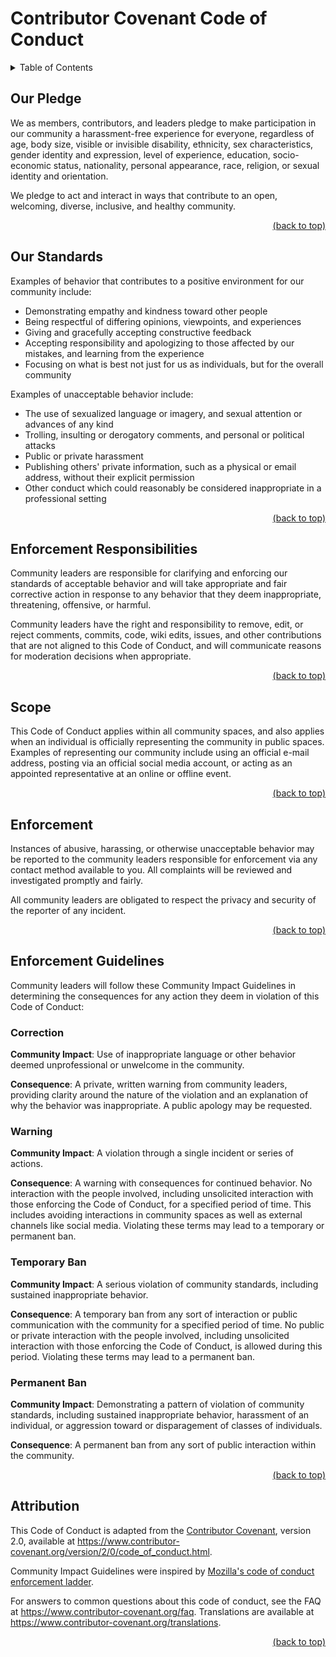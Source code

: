 <!-- markdownlint-disable -->
<div id="top"></div>
<!-- markdownlint-restore -->

# Contributor Covenant Code of Conduct

<!-- markdownlint-disable -->
<details>
  <summary>Table of Contents</summary>
  <ul>
    <li>
      <a href="#our-pledge">1. Our Pledge</a>
    </li>
    <li>
      <a href="#our-standards">2. Our Standards</a>
    </li>
    <li>
      <a href="#enforcement-responsibilities">3. Enforcement Responsibilities</a>
    </li>
    <li>
      <a href="#scope">4. Scope</a>
    </li>
    <li>
      <a href="#enforcement">5. Enforcement</a>
    </li>
    <li>
      <a href="#enforcement-guidelines">6. Enforcement Guidelines</a>
      <ul>
        <li>
          <a href="#correction">6.1. Correction</a>
        </li>
        <li>
          <a href="#warning">6.2. Warning</a>
        </li>
        <li>
          <a href="#temporary-ban">6.3. Temporary Ban</a>
        </li>
        <li>
          <a href="#permanent-ban">6.4. Permanent Ban</a>
        </li>
      </ul>
    </li>
    <li>
      <a href="#attribution">7. Attribution</a>
    </li>
  </ul>
</details>
<!-- markdownlint-restore -->

## Our Pledge

We as members, contributors, and leaders pledge to make participation in our community a harassment-free experience for
everyone, regardless of age, body size, visible or invisible disability, ethnicity, sex characteristics, gender identity
and expression, level of experience, education, socio-economic status, nationality, personal appearance, race, religion,
or sexual identity and orientation.

We pledge to act and interact in ways that contribute to an open, welcoming, diverse, inclusive, and healthy community.

<!-- markdownlint-disable -->
<p align="right"><a href="#top">(back to top)</a></p>
<!-- markdownlint-restore -->

## Our Standards

Examples of behavior that contributes to a positive environment for our community include:

- Demonstrating empathy and kindness toward other people
- Being respectful of differing opinions, viewpoints, and experiences
- Giving and gracefully accepting constructive feedback
- Accepting responsibility and apologizing to those affected by our mistakes, and learning from the experience
- Focusing on what is best not just for us as individuals, but for the overall community

Examples of unacceptable behavior include:

- The use of sexualized language or imagery, and sexual attention or advances of any kind
- Trolling, insulting or derogatory comments, and personal or political attacks
- Public or private harassment
- Publishing others' private information, such as a physical or email address, without their explicit permission
- Other conduct which could reasonably be considered inappropriate in a professional setting

<!-- markdownlint-disable -->
<p align="right"><a href="#top">(back to top)</a></p>
<!-- markdownlint-restore -->

## Enforcement Responsibilities

Community leaders are responsible for clarifying and enforcing our standards of acceptable behavior and will take
appropriate and fair corrective action in response to any behavior that they deem inappropriate, threatening, offensive,
or harmful.

Community leaders have the right and responsibility to remove, edit, or reject comments, commits, code, wiki edits,
issues, and other contributions that are not aligned to this Code of Conduct, and will communicate reasons for
moderation decisions when appropriate.

<!-- markdownlint-disable -->
<p align="right"><a href="#top">(back to top)</a></p>
<!-- markdownlint-restore -->

## Scope

This Code of Conduct applies within all community spaces, and also applies when an individual is officially representing
the community in public spaces. Examples of representing our community include using an official e-mail address, posting
via an official social media account, or acting as an appointed representative at an online or offline event.

<!-- markdownlint-disable -->
<p align="right"><a href="#top">(back to top)</a></p>
<!-- markdownlint-restore -->

## Enforcement

Instances of abusive, harassing, or otherwise unacceptable behavior may be reported to the community leaders responsible
for enforcement via any contact method available to you. All complaints will be reviewed and investigated promptly and
fairly.

All community leaders are obligated to respect the privacy and security of the reporter of any incident.

<!-- markdownlint-disable -->
<p align="right"><a href="#top">(back to top)</a></p>
<!-- markdownlint-restore -->

## Enforcement Guidelines

Community leaders will follow these Community Impact Guidelines in determining the consequences for any action they deem
in violation of this Code of Conduct:

### Correction

**Community Impact**: Use of inappropriate language or other behavior deemed unprofessional or unwelcome in the
community.

**Consequence**: A private, written warning from community leaders, providing clarity around the nature of the violation
and an explanation of why the behavior was inappropriate. A public apology may be requested.

### Warning

**Community Impact**: A violation through a single incident or series of actions.

**Consequence**: A warning with consequences for continued behavior. No interaction with the people involved, including
unsolicited interaction with those enforcing the Code of Conduct, for a specified period of time. This includes avoiding
interactions in community spaces as well as external channels like social media. Violating these terms may lead to a
temporary or permanent ban.

### Temporary Ban

**Community Impact**: A serious violation of community standards, including sustained inappropriate behavior.

**Consequence**: A temporary ban from any sort of interaction or public communication with the community for a specified
period of time. No public or private interaction with the people involved, including unsolicited interaction with those
enforcing the Code of Conduct, is allowed during this period. Violating these terms may lead to a permanent ban.

### Permanent Ban

**Community Impact**: Demonstrating a pattern of violation of community standards, including sustained inappropriate
behavior, harassment of an individual, or aggression toward or disparagement of classes of individuals.

**Consequence**: A permanent ban from any sort of public interaction within the community.

<!-- markdownlint-disable -->
<p align="right"><a href="#top">(back to top)</a></p>
<!-- markdownlint-restore -->

## Attribution

This Code of Conduct is adapted from the [Contributor Covenant][homepage], version 2.0, available
at <https://www.contributor-covenant.org/version/2/0/code_of_conduct.html>.

Community Impact Guidelines were inspired
by [Mozilla's code of conduct enforcement ladder](https://github.com/mozilla/diversity).

[homepage]: https://www.contributor-covenant.org

For answers to common questions about this code of conduct, see the FAQ at <https://www.contributor-covenant.org/faq>.
Translations are available at <https://www.contributor-covenant.org/translations>.

<!-- markdownlint-disable -->
<p align="right"><a href="#top">(back to top)</a></p>
<!-- markdownlint-restore -->
